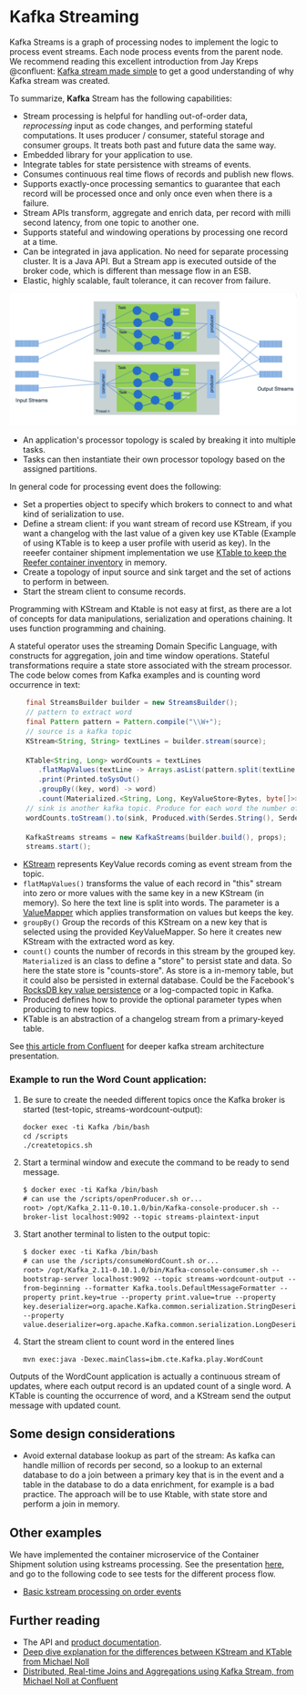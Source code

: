 # Kafka Streaming

Kafka Streams is a graph of processing nodes to implement the logic to process event streams. Each node process events from the parent node. We recommend reading this excellent introduction from Jay Kreps @confluent: [Kafka stream made simple](https://www.confluent.io/blog/introducing-kafka-streams-stream-processing-made-simple/) to get a good understanding of why Kafka stream was created. 

To summarize, **Kafka** Stream has the following capabilities:

* Stream processing is helpful for handling out-of-order data, *reprocessing* input as code changes, and performing stateful computations. It uses producer / consumer, stateful storage and consumer groups. It treats both past and future data the same way.
* Embedded library for your application to use.
* Integrate tables for state persistence with streams of events.
* Consumes continuous real time flows of records and publish new flows.
* Supports exactly-once processing semantics to guarantee that each record will be processed once and only once even when there is a failure.
* Stream APIs transform, aggregate and enrich data, per record with milli second latency, from one topic to another one.
* Supports stateful and windowing operations by processing one record at a time.
* Can be integrated in java application. No need for separate processing cluster. It is a Java API. But a Stream app is executed outside of the broker code, which is different than message flow in an ESB.
* Elastic, highly scalable, fault tolerance, it can recover from failure.

![](images/kafka-stream-arch.png)

* An application's processor topology is scaled by breaking it into multiple tasks.
* Tasks can then instantiate their own processor topology based on the assigned partitions.

In general code for processing event does the following:

* Set a properties object to specify which brokers to connect to and what kind of serialization to use.
* Define a stream client: if you want stream of record use KStream, if you want a changelog with the last value of a given key use KTable (Example of using KTable is to keep a user profile with userid as key). In the reeefer container shipment implementation we use [KTable to keep the Reefer container inventory](https://ibm-cloud-architecture.github.io/refarch-kc-container-ms/kstreams/) in memory. 
* Create a topology of input source and sink target and the set of actions to perform in between.
* Start the stream client to consume records.

Programming with KStream and Ktable is not easy at first, as there are a lot of concepts for data manipulations, serialization and operations chaining. It uses function programming and chaining.

A stateful operator uses the streaming Domain Specific Language, with constructs for aggregation, join and time window operations. Stateful transformations require a state store associated with the stream processor. The code below comes from Kafka examples and is counting word occurrence in text:

```java
    final StreamsBuilder builder = new StreamsBuilder();
    // pattern to extract word
    final Pattern pattern = Pattern.compile("\\W+");
    // source is a kafka topic
    KStream<String, String> textLines = builder.stream(source);

    KTable<String, Long> wordCounts = textLines
       .flatMapValues(textLine -> Arrays.asList(pattern.split(textLine.toLowerCase())))
       .print(Printed.toSysOut()
       .groupBy((key, word) -> word)
       .count(Materialized.<String, Long, KeyValueStore<Bytes, byte[]>>as("counts-store"));
    // sink is another kafka topic. Produce for each word the number of occurence in the given doc
    wordCounts.toStream().to(sink, Produced.with(Serdes.String(), Serdes.Long()));

    KafkaStreams streams = new KafkaStreams(builder.build(), props);
    streams.start();
```

* [KStream](https://Kafka.apache.org/10/javadoc/org/apache/Kafka/streams/kstream/KStream.html) represents KeyValue records coming as event stream from the topic.
* `flatMapValues()` transforms the value of each record in "this" stream into zero or more values with the same key in a new KStream (in memory). So here the text line is split into words. The parameter is a [ValueMapper](https://Kafka.apache.org/10/javadoc/org/apache/Kafka/streams/kstream/ValueMapper.html) which applies transformation on values but keeps the key.
* `groupBy()` Group the records of this KStream on a new key that is selected using the provided KeyValueMapper. So here it creates new KStream with the extracted word as key.
* `count()` counts the number of records in this stream by the grouped key. `Materialized` is an class to define a "store" to persist state and data. So here the state store is "counts-store". As store is a in-memory table, but it could also be persisted in external database. Could be the Facebook's [RocksDB key value persistence](https://rocksdb.org/) or a log-compacted topic in Kafka.
* Produced defines how to provide the optional parameter types when producing to new topics.
* KTable is an abstraction of a changelog stream from a primary-keyed table.

See [this article from Confluent](https://docs.confluent.io/current/streams/architecture.html) for deeper kafka stream architecture presentation.

### Example to run the Word Count application:

1. Be sure to create the needed different topics once the Kafka broker is started (test-topic, streams-wordcount-output):

    ```
    docker exec -ti Kafka /bin/bash
    cd /scripts
    ./createtopics.sh
    ```

1. Start a terminal window and execute the command to be ready to send message.

    ```
    $ docker exec -ti Kafka /bin/bash
    # can use the /scripts/openProducer.sh or...
    root> /opt/Kafka_2.11-0.10.1.0/bin/Kafka-console-producer.sh --broker-list localhost:9092 --topic streams-plaintext-input
    ```

1. Start another terminal to listen to the output topic:

    ```
    $ docker exec -ti Kafka /bin/bash
    # can use the /scripts/consumeWordCount.sh or...
    root> /opt/Kafka_2.11-0.10.1.0/bin/Kafka-console-consumer.sh --bootstrap-server localhost:9092 --topic streams-wordcount-output --from-beginning --formatter Kafka.tools.DefaultMessageFormatter --property print.key=true --property print.value=true --property key.deserializer=org.apache.Kafka.common.serialization.StringDeserializer --property value.deserializer=org.apache.Kafka.common.serialization.LongDeserializer
    ```

1. Start the stream client to count word in the entered lines

    ```
    mvn exec:java -Dexec.mainClass=ibm.cte.Kafka.play.WordCount
    ```

Outputs of the WordCount application is actually a continuous stream of updates, where each output record is an updated count of a single word. A KTable is counting the occurrence of word, and a KStream send the output message with updated count.

## Some design considerations

* Avoid external database lookup as part of the stream: As kafka can handle million of records per second, so a lookup to an external database to do a join between a primary key that is in the event and a table in the database to do a data enrichment, for example is a bad practice. The approach will be to use Ktable, with state store and perform a join in memory.

## Other examples

We have implemented the container microservice of the Container Shipment solution using kstreams processing. See the presentation [here](https://ibm-cloud-architecture.github.io/refarch-kc-container-ms/kstreams), and go to the following code to see tests for the different process flow.

* [Basic kstream processing on order events](https://github.com/ibm-cloud-architecture/refarch-kc-container-ms/blob/master/kstreams/src/test/java/ut/TestOrderCreation.java)

## Further reading

* The API and [product documentation](https://kafka.apache.org/21/documentation/streams/developer-guide/).
* [Deep dive explanation for the differences between KStream and KTable from Michael Noll](https://www.michael-noll.com/blog/2018/04/05/of-stream-and-tables-in-kafka-and-stream-processing-part1/)
* [Distributed, Real-time Joins and Aggregations using Kafka Stream, from Michael Noll at Confluent](https://www.confluent.io/blog/distributed-real-time-joins-and-aggregations-on-user-activity-events-using-kafka-streams/)
